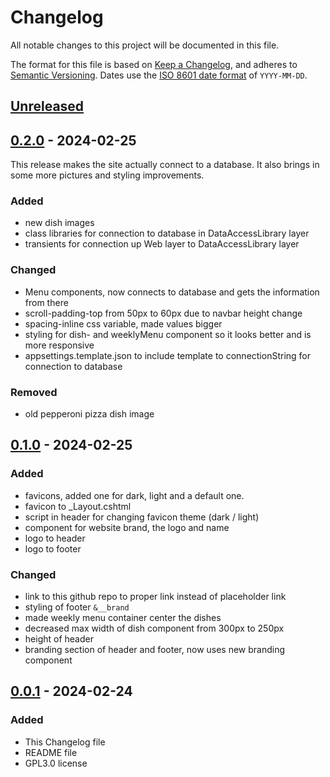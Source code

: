 # Changelog

All notable changes to this project will be documented in this file.

The format for this file is based on [Keep a Changelog](https://keepachangelog.com/en/1.1.0/),
and adheres to [Semantic Versioning](https://semver.org/spec/v2.0.0.html).
Dates use the [ISO 8601 date format](https://www.iso.org/iso-8601-date-and-time-format.html) of `YYYY-MM-DD`.

## [Unreleased]

## [0.2.0] - 2024-02-25

This release makes the site actually connect to a database. It also brings in some more pictures and styling improvements.

### Added

- new dish images
- class libraries for connection to database in DataAccessLibrary layer
- transients for connection up Web layer to DataAccessLibrary layer

### Changed

- Menu components, now connects to database and gets the information from there
- scroll-padding-top from 50px to 60px due to navbar height change
- spacing-inline css variable, made values bigger
- styling for dish- and weeklyMenu component so it looks better and is more responsive
- appsettings.template.json to include template to connectionString for connection to database

### Removed

- old pepperoni pizza dish image

## [0.1.0] - 2024-02-25

### Added

- favicons, added one for dark, light and a default one.
- favicon to _Layout.cshtml
- script in header for changing favicon theme (dark / light)
- component for website brand, the logo and name
- logo to header
- logo to footer

### Changed

- link to this github repo to proper link instead of placeholder link
- styling of footer `&__brand`
- made weekly menu container center the dishes
- decreased max width of dish component from 300px to 250px
- height of header
- branding section of header and footer, now uses new branding component

## [0.0.1] - 2024-02-24

### Added

- This Changelog file
- README file
- GPL3.0 license 

[unreleased]: https://github.com/kimlukasmyrvold/Canthenos/compare/v0.2.0...HEAD
[0.2.0]: https://github.com/kimlukasmyrvold/Canthenos/releases/tag/v0.2.0
[0.1.0]: https://github.com/kimlukasmyrvold/Canthenos/releases/tag/v0.1.0
[0.0.1]: https://github.com/kimlukasmyrvold/Canthenos/releases/tag/v0.0.1
